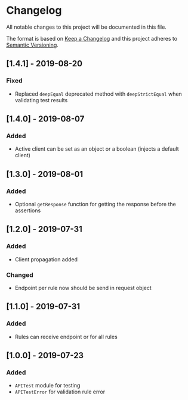 # Changelog

All notable changes to this project will be documented in this file.

The format is based on [Keep a Changelog](http://keepachangelog.com/en/1.0.0/)
and this project adheres to [Semantic Versioning](http://semver.org/spec/v2.0.0.html).

## [1.4.1] - 2019-08-20
### Fixed
- Replaced `deepEqual` deprecated method with `deepStrictEqual` when validating test results

## [1.4.0] - 2019-08-07
### Added
- Active client can be set as an object or a boolean (injects a default client)

## [1.3.0] - 2019-08-01
### Added
- Optional `getResponse` function for getting the response before the assertions

## [1.2.0] - 2019-07-31
### Added
- Client propagation added

### Changed
- Endpoint per rule now should be send in request object

## [1.1.0] - 2019-07-31
### Added
- Rules can receive endpoint or for all rules

## [1.0.0] - 2019-07-23
### Added
- `APITest` module for testing
- `APITestError` for validation rule error
